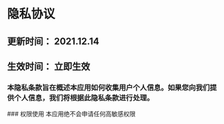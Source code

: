 # 隐私协议
## 更新时间： 2021.12.14
## 生效时间： 立即生效
<h3>本隐私条款旨在概述本应用如何收集用户个人信息。如果您向我们提供个人信息，我们将根据此隐私条款进行处理。</h3>
### 权限使用
本应用绝不会申请任何高敏感权限
